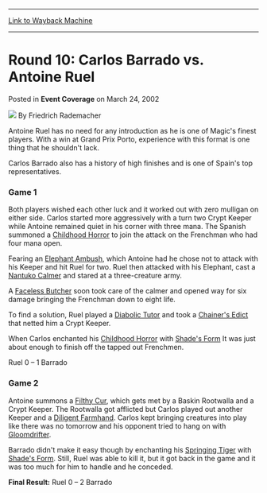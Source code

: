
---
[Link to Wayback Machine](https://web.archive.org/web/20220808221623/https://magic.wizards.com/en/articles/archive/event-coverage/round-10-carlos-barrado-vs-antoine-ruel-2002-03-24)

[_metadata_:author]:- "Friedrich Rademacher"
[_metadata_:description]:- "Antoine Ruel has no need for any introduction as he is one of Magic's finest players. With a win at Grand Prix Porto, experience with this format is one thing that he shouldn't lack.Carlos Barrado also has a history of high finishes and is one of Spain's top representatives.Game 1Both players wished each other luck and it worked out with zero mulligan on either side. Carlos"
[_metadata_:generator]:- "Drupal 7 (http://drupal.org)"
[_metadata_:node]:- "772116"
[_metadata_:publish_date]:- "2002-03-24"
[_metadata_:source]:- "div-main-content"
[_metadata_:title]:- "Round 10: Carlos Barrado vs. Antoine Ruel"
[_metadata_:wayback_capture_timestamp]:- "2022-08-08 22:16:23"
[_metadata_:wayback_raw_url]:- "https://web.archive.org/web/20220808221623id_/https://magic.wizards.com/en/articles/archive/event-coverage/round-10-carlos-barrado-vs-antoine-ruel-2002-03-24"
[_metadata_:wayback_url]:- "https://magic.wizards.com/en/articles/archive/event-coverage/round-10-carlos-barrado-vs-antoine-ruel-2002-03-24"
---


Round 10: Carlos Barrado vs. Antoine Ruel
=========================================



 Posted in **Event Coverage**
 on March 24, 2002 






![](https://media.magic.wizards.com/styles/auth_small/public/generic-avatar-150_577.png)
By Friedrich Rademacher











Antoine Ruel has no need for any introduction as he is one of Magic's finest players. With a win at Grand Prix Porto, experience with this format is one thing that he shouldn't lack.

Carlos Barrado also has a history of high finishes and is one of Spain's top representatives.

### Game 1

Both players wished each other luck and it worked out with zero mulligan on either side. Carlos started more aggressively with a turn two Crypt Keeper while Antoine remained quiet in his corner with three mana. The Spanish summoned a [Childhood Horror](https://gatherer.wizards.com/Pages/Card/Details.aspx?name=Childhood+Horror) to join the attack on the Frenchman who had four mana open. 

Fearing an [Elephant Ambush](https://gatherer.wizards.com/Pages/Card/Details.aspx?name=Elephant+Ambush), which Antoine had he chose not to attack with his Keeper and hit Ruel for two. Ruel then attacked with his Elephant, cast a [Nantuko Calmer](https://gatherer.wizards.com/Pages/Card/Details.aspx?name=Nantuko+Calmer) and stared at a three-creature army.

A [Faceless Butcher](https://gatherer.wizards.com/Pages/Card/Details.aspx?name=Faceless+Butcher) soon took care of the calmer and opened way for six damage bringing the Frenchman down to eight life. 

To find a solution, Ruel played a [Diabolic Tutor](https://gatherer.wizards.com/Pages/Card/Details.aspx?name=Diabolic+Tutor) and took a [Chainer's Edict](https://gatherer.wizards.com/Pages/Card/Details.aspx?name=Chainer%27s+Edict) that netted him a Crypt Keeper. 

When Carlos enchanted his [Childhood Horror](https://gatherer.wizards.com/Pages/Card/Details.aspx?name=Childhood+Horror) with [Shade's Form](https://gatherer.wizards.com/Pages/Card/Details.aspx?name=Shade%27s+Form) It was just about enough to finish off the tapped out Frenchmen.

Ruel 0 – 1 Barrado

### Game 2

Antoine summons a [Filthy Cur](https://gatherer.wizards.com/Pages/Card/Details.aspx?name=Filthy+Cur), which gets met by a Baskin Rootwalla and a Crypt Keeper. The Rootwalla got afflicted but Carlos played out another Keeper and a [Diligent Farmhand](https://gatherer.wizards.com/Pages/Card/Details.aspx?name=Diligent+Farmhand). Carlos kept bringing creatures into play like there was no tomorrow and his opponent tried to hang on with [Gloomdrifter](https://gatherer.wizards.com/Pages/Card/Details.aspx?name=Gloomdrifter). 

Barrado didn't make it easy though by enchanting his [Springing Tiger](https://gatherer.wizards.com/Pages/Card/Details.aspx?name=Springing+Tiger) with [Shade's Form](https://gatherer.wizards.com/Pages/Card/Details.aspx?name=Shade%27s+Form). Still, Ruel was able to kill it, but it got back in the game and it was too much for him to handle and he conceded.

**Final Result:** Ruel 0 – 2 Barrado







